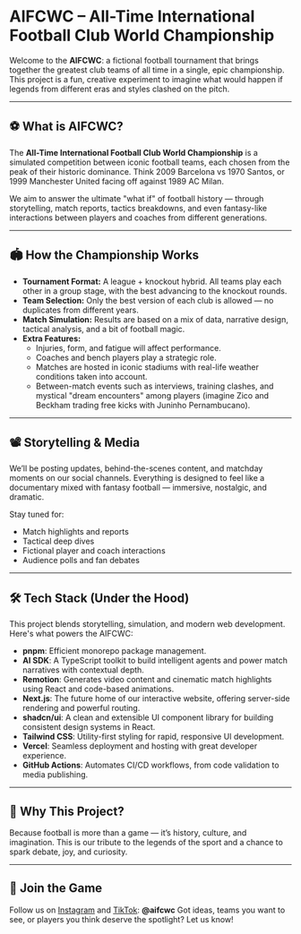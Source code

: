 # AIFCWC – All-Time International Football Club World Championship

Welcome to the **AIFCWC**: a fictional football tournament that brings together the greatest club teams of all time in a single, epic championship. This project is a fun, creative experiment to imagine what would happen if legends from different eras and styles clashed on the pitch.

---

## ⚽ What is AIFCWC?

The **All-Time International Football Club World Championship** is a simulated competition between iconic football teams, each chosen from the peak of their historic dominance. Think 2009 Barcelona vs 1970 Santos, or 1999 Manchester United facing off against 1989 AC Milan.

We aim to answer the ultimate "what if" of football history — through storytelling, match reports, tactics breakdowns, and even fantasy-like interactions between players and coaches from different generations.

---

## 🏟️ How the Championship Works

- **Tournament Format:** A league + knockout hybrid. All teams play each other in a group stage, with the best advancing to the knockout rounds.
- **Team Selection:** Only the best version of each club is allowed — no duplicates from different years.
- **Match Simulation:** Results are based on a mix of data, narrative design, tactical analysis, and a bit of football magic.
- **Extra Features:**
  - Injuries, form, and fatigue will affect performance.
  - Coaches and bench players play a strategic role.
  - Matches are hosted in iconic stadiums with real-life weather conditions taken into account.
  - Between-match events such as interviews, training clashes, and mystical "dream encounters" among players (imagine Zico and Beckham trading free kicks with Juninho Pernambucano).

---

## 📽️ Storytelling & Media

We’ll be posting updates, behind-the-scenes content, and matchday moments on our social channels. Everything is designed to feel like a documentary mixed with fantasy football — immersive, nostalgic, and dramatic.

Stay tuned for:

- Match highlights and reports
- Tactical deep dives
- Fictional player and coach interactions
- Audience polls and fan debates

---

## 🛠️ Tech Stack (Under the Hood)

This project blends storytelling, simulation, and modern web development. Here's what powers the AIFCWC:

- **pnpm**: Efficient monorepo package management.
- **AI SDK**: A TypeScript toolkit to build intelligent agents and power match narratives with contextual depth.
- **Remotion**: Generates video content and cinematic match highlights using React and code-based animations.
- **Next.js**: The future home of our interactive website, offering server-side rendering and powerful routing.
- **shadcn/ui**: A clean and extensible UI component library for building consistent design systems in React.
- **Tailwind CSS**: Utility-first styling for rapid, responsive UI development.
- **Vercel**: Seamless deployment and hosting with great developer experience.
- **GitHub Actions**: Automates CI/CD workflows, from code validation to media publishing.

---

## 🧠 Why This Project?

Because football is more than a game — it’s history, culture, and imagination. This is our tribute to the legends of the sport and a chance to spark debate, joy, and curiosity.

---

## 📢 Join the Game

Follow us on [Instagram](https://instagram.com/aifcwc) and [TikTok](https://tiktok.com/aifcwc): **@aifcwc**
Got ideas, teams you want to see, or players you think deserve the spotlight? Let us know!

